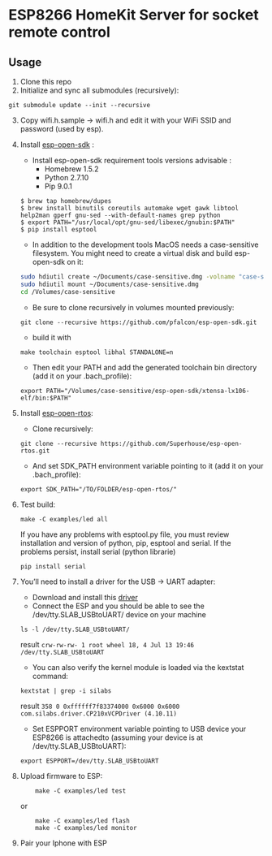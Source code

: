 # ESP8266 HomeKit Server for socket remote control

## Usage

1. Clone this repo
2. Initialize and sync all submodules (recursively):
  ```shell
  git submodule update --init --recursive
  ```
3. Copy wifi.h.sample -> wifi.h and edit it with your WiFi SSID and password (used by esp).
4. Install [esp-open-sdk](https://github.com/pfalcon/esp-open-sdk) :
    - Install esp-open-sdk requirement tools
    versions advisable :
        - Homebrew 1.5.2
        - Python 2.7.10
        - Pip 9.0.1
    ```shell
    $ brew tap homebrew/dupes
    $ brew install binutils coreutils automake wget gawk libtool help2man gperf gnu-sed --with-default-names grep python
    $ export PATH="/usr/local/opt/gnu-sed/libexec/gnubin:$PATH"
    $ pip install esptool
    ```
    
    - In addition to the development tools MacOS needs a case-sensitive filesystem.
    You might need to create a virtual disk and build esp-open-sdk on it:
    ```bash
    sudo hdiutil create ~/Documents/case-sensitive.dmg -volname "case-sensitive" -size 10g -fs "Case-sensitive HFS+"
    sudo hdiutil mount ~/Documents/case-sensitive.dmg
    cd /Volumes/case-sensitive
    ```
    
    - Be sure to clone recursively in volumes mounted previously:
    ```shell
    git clone --recursive https://github.com/pfalcon/esp-open-sdk.git
    ```
    
    - build it with
    ```shell
    make toolchain esptool libhal STANDALONE=n
    ```
    
    - Then edit your PATH and add the generated toolchain bin directory (add it on your .bach_profile):
    ```shell
    export PATH="/Volumes/case-sensitive/esp-open-sdk/xtensa-lx106-elf/bin:$PATH"
    ```
    
5. Install [esp-open-rtos](https://github.com/SuperHouse/esp-open-rtos):

    - Clone recursively:    
    ```shell
    git clone --recursive https://github.com/Superhouse/esp-open-rtos.git
    ```
    
    - And set SDK_PATH environment variable pointing to it (add it on your .bach_profile):  
    ```shell
    export SDK_PATH="/TO/FOLDER/esp-open-rtos/"
    ```
6. Test build:
    ```shell
    make -C examples/led all
    ```
    If you have any problems with esptool.py file, you must review installation and version of python, pip, esptool and serial.
    If the problems persist, install serial (python librarie)
    ```shell
    pip install serial
    ```
7. You’ll need to install a driver for the USB -> UART adapter:
    - Download and install this [driver](https://www.silabs.com/products/development-tools/software/usb-to-uart-bridge-vcp-drivers)
    - Connect the ESP and you should be able to see the /dev/tty.SLAB_USBtoUART/ device on your machine
    ```shell 
    ls -l /dev/tty.SLAB_USBtoUART/
    ```
    result `crw-rw-rw- 1 root wheel 18, 4 Jul 13 19:46 /dev/tty.SLAB_USBtoUART`
    - You can also verify the kernel module is loaded via the kextstat command:
    ```shell 
    kextstat | grep -i silabs
    ```
    result `358 0 0xffffff7f83374000 0x6000 0x6000 com.silabs.driver.CP210xVCPDriver (4.10.11)`

    - Set ESPPORT environment variable pointing to USB device your ESP8266 is attachedto (assuming your device is at /dev/tty.SLAB_USBtoUART):
    ```shell
    export ESPPORT=/dev/tty.SLAB_USBtoUART
    ```
8. Upload firmware to ESP:
    ```shell
        make -C examples/led test
    ```
      or
    ```shell
        make -C examples/led flash
        make -C examples/led monitor
    ```
9. Pair your Iphone with ESP

  
